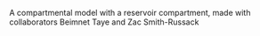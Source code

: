 A compartmental model with a reservoir compartment, made with collaborators Beimnet Taye and Zac Smith-Russack
